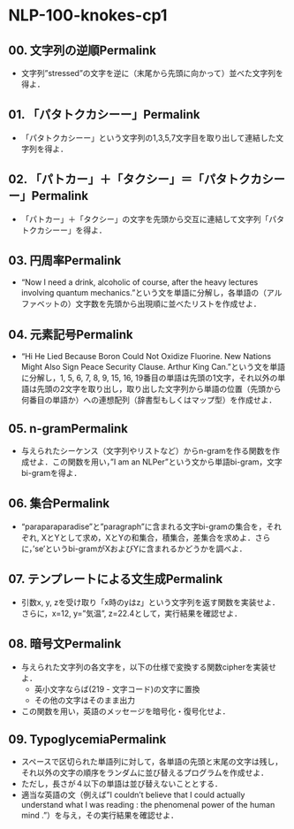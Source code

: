 # NLP-100-knokes-cp1

## 00. 文字列の逆順Permalink
- 文字列”stressed”の文字を逆に（末尾から先頭に向かって）並べた文字列を得よ．
## 01. 「パタトクカシーー」Permalink
- 「パタトクカシーー」という文字列の1,3,5,7文字目を取り出して連結した文字列を得よ．
## 02. 「パトカー」＋「タクシー」＝「パタトクカシーー」Permalink
- 「パトカー」＋「タクシー」の文字を先頭から交互に連結して文字列「パタトクカシーー」を得よ．
## 03. 円周率Permalink
- “Now I need a drink, alcoholic of course, after the heavy lectures involving quantum mechanics.”という文を単語に分解し，各単語の（アルファベットの）文字数を先頭から出現順に並べたリストを作成せよ．
## 04. 元素記号Permalink
- “Hi He Lied Because Boron Could Not Oxidize Fluorine. New Nations Might Also Sign Peace Security Clause. Arthur King Can.”という文を単語に分解し，1, 5, 6, 7, 8, 9, 15, 16, 19番目の単語は先頭の1文字，それ以外の単語は先頭の2文字を取り出し，取り出した文字列から単語の位置（先頭から何番目の単語か）への連想配列（辞書型もしくはマップ型）を作成せよ．
## 05. n-gramPermalink
- 与えられたシーケンス（文字列やリストなど）からn-gramを作る関数を作成せよ．この関数を用い，”I am an NLPer”という文から単語bi-gram，文字bi-gramを得よ．
## 06. 集合Permalink
- “paraparaparadise”と”paragraph”に含まれる文字bi-gramの集合を，それぞれ, XとYとして求め，XとYの和集合，積集合，差集合を求めよ．さらに，’se’というbi-gramがXおよびYに含まれるかどうかを調べよ．
## 07. テンプレートによる文生成Permalink
- 引数x, y, zを受け取り「x時のyはz」という文字列を返す関数を実装せよ．さらに，x=12, y=”気温”, z=22.4として，実行結果を確認せよ．
## 08. 暗号文Permalink
- 与えられた文字列の各文字を，以下の仕様で変換する関数cipherを実装せよ．
  -  英小文字ならば(219 - 文字コード)の文字に置換
  -  その他の文字はそのまま出力
- この関数を用い，英語のメッセージを暗号化・復号化せよ．
## 09. TypoglycemiaPermalink
- スペースで区切られた単語列に対して，各単語の先頭と末尾の文字は残し，それ以外の文字の順序をランダムに並び替えるプログラムを作成せよ．
- ただし，長さが４以下の単語は並び替えないこととする．
- 適当な英語の文（例えば”I couldn’t believe that I could actually understand what I was reading : the phenomenal power of the human mind .”）を与え，その実行結果を確認せよ．
